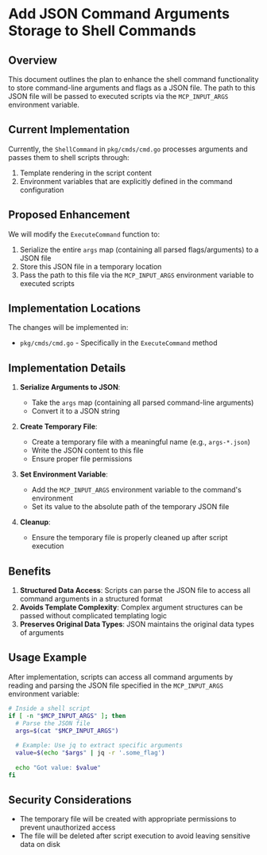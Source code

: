 # Add JSON Command Arguments Storage to Shell Commands

## Overview

This document outlines the plan to enhance the shell command functionality to store command-line arguments and flags as a JSON file. The path to this JSON file will be passed to executed scripts via the `MCP_INPUT_ARGS` environment variable.

## Current Implementation

Currently, the `ShellCommand` in `pkg/cmds/cmd.go` processes arguments and passes them to shell scripts through:
1. Template rendering in the script content
2. Environment variables that are explicitly defined in the command configuration

## Proposed Enhancement

We will modify the `ExecuteCommand` function to:
1. Serialize the entire `args` map (containing all parsed flags/arguments) to a JSON file
2. Store this JSON file in a temporary location
3. Pass the path to this file via the `MCP_INPUT_ARGS` environment variable to executed scripts

## Implementation Locations

The changes will be implemented in:
- `pkg/cmds/cmd.go` - Specifically in the `ExecuteCommand` method

## Implementation Details

1. **Serialize Arguments to JSON**:
   - Take the `args` map (containing all parsed command-line arguments)
   - Convert it to a JSON string

2. **Create Temporary File**:
   - Create a temporary file with a meaningful name (e.g., `args-*.json`)
   - Write the JSON content to this file
   - Ensure proper file permissions

3. **Set Environment Variable**:
   - Add the `MCP_INPUT_ARGS` environment variable to the command's environment
   - Set its value to the absolute path of the temporary JSON file

4. **Cleanup**:
   - Ensure the temporary file is properly cleaned up after script execution

## Benefits

1. **Structured Data Access**: Scripts can parse the JSON file to access all command arguments in a structured format
2. **Avoids Template Complexity**: Complex argument structures can be passed without complicated templating logic
3. **Preserves Original Data Types**: JSON maintains the original data types of arguments

## Usage Example

After implementation, scripts can access all command arguments by reading and parsing the JSON file specified in the `MCP_INPUT_ARGS` environment variable:

```bash
# Inside a shell script
if [ -n "$MCP_INPUT_ARGS" ]; then
  # Parse the JSON file
  args=$(cat "$MCP_INPUT_ARGS")
  
  # Example: Use jq to extract specific arguments
  value=$(echo "$args" | jq -r '.some_flag')
  
  echo "Got value: $value"
fi
```

## Security Considerations

- The temporary file will be created with appropriate permissions to prevent unauthorized access
- The file will be deleted after script execution to avoid leaving sensitive data on disk 